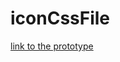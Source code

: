 # iconCssFile
[link to the prototype](https://yuvalpiwix.github.io/wix-icons/wix-icons_test-BM/bm-template_02/index.html)
